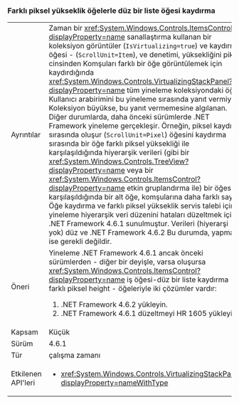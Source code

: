 ### <a name="item-scrolling-a-flat-list-with-items-of-different-pixel-height"></a>Farklı piksel yükseklik öğelerle düz bir liste öğesi kaydırma

|   |   |
|---|---|
|Ayrıntılar|Zaman bir <xref:System.Windows.Controls.ItemsControl?displayProperty=name> sanallaştırma kullanan bir koleksiyon görüntüler (<code>IsVirtualizing=true</code>) ve kaydırma öğesi - (<code>ScrollUnit=Item</code>), ve denetimi, yüksekliğini piksel cinsinden Komşuları farklı bir öğe görüntülemek için kaydırdığında <xref:System.Windows.Controls.VirtualizingStackPanel?displayProperty=name> tüm yineleme koleksiyondaki öğe. Kullanıcı arabirimini bu yineleme sırasında yanıt vermiyor; Koleksiyon büyükse, bu yanıt vermemesine algılanan. Diğer durumlarda, daha önceki sürümlerde .NET Framework yineleme gerçekleşir. Örneğin, piksel kaydırma sırasında oluşur (<code>ScrollUnit=Pixel</code>) öğesini kaydırma sırasında bir öğe farklı piksel yüksekliği ile karşılaşıldığında hiyerarşik verileri (gibi bir <xref:System.Windows.Controls.TreeView?displayProperty=name> veya bir <xref:System.Windows.Controls.ItemsControl?displayProperty=name> etkin gruplandırma ile) bir öğesiyle karşılaşıldığında bir alt öğe, komşularına daha farklı sayısı. Öğe kaydırma ve farklı piksel yükseklik servis talebi için yineleme hiyerarşik veri düzenini hataları düzeltmek için .NET Framework 4.6.1 sunulmuştur.  Verileri (hiyerarşi yok) düz ve .NET Framework 4.6.2 Bu durumda, yapmaz ise gerekli değildir.|
|Öneri|Yineleme .NET Framework 4.6.1 ancak önceki sürümlerden - diğer bir deyişle, varsa oluşursa <xref:System.Windows.Controls.ItemsControl?displayProperty=name> iş öğesi-düz bir liste kaydırma farklı piksel height - öğeleriyle iki çözümler vardır:<ol><li>.NET Framework 4.6.2 yükleyin.</li><li>.NET Framework 4.6.1 düzeltmeyi HR 1605 yükleyin.</li></ol>|
|Kapsam|Küçük|
|Sürüm|4.6.1|
|Tür|çalışma zamanı|
|Etkilenen API'leri|<ul><li><xref:System.Windows.Controls.VirtualizingStackPanel?displayProperty=nameWithType></li></ul>|

